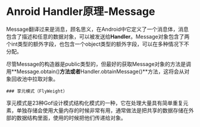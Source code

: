 # Anroid Handler原理-Message

​	Message翻译过来是消息，顾名思义，在Android中它定义了一个消息体，消息包含了描述和任意的数据对象，可以被发送给**Handler**。Message对象包含了两个int类型的额外字段，也包含一个object类型的额外字段，可以在多种情况下不分配。

​	尽管Message的构造器是public类型的，但最好的获取Message对象的方法是调用**Message.obtain()**方法或者**Handler.obtainMessage()**方法，这将会从对象回收池中拉取对象。

	### 享元模式（FlyWeight）

享元模式是23种Gof设计模式结构化模式的一种，它在处理大量具有简单重复元素，单独存储会使用大量内存的时候非常有用，通常做法是把共享的数据存储在外部的数据结构里面，使用的时候把他们传递给对象。
